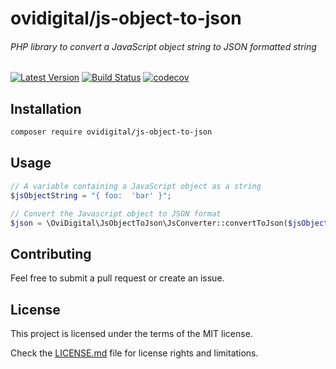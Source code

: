 # ovidigital/js-object-to-json
###### PHP library to convert a JavaScript object string to JSON formatted string

[![Latest Version](https://img.shields.io/packagist/v/ovidigital/js-object-to-json.svg?acheSeconds=3600&label=latest%20version)](https://github.com/ovidigital/js-object-to-json/releases)
[![Build Status](https://github.com/ovidigital/js-object-to-json/actions/workflows/ci.yml/badge.svg?branch=master)](https://github.com/ovidigital/js-object-to-json/actions/workflows/ci.yml?query=branch%3Amaster)
[![codecov](https://codecov.io/gh/ovidigital/js-object-to-json/branch/master/graph/badge.svg?token=YMKLV63PTA)](https://codecov.io/gh/ovidigital/js-object-to-json)

## Installation
```bash
composer require ovidigital/js-object-to-json
```

## Usage

```php
// A variable containing a JavaScript object as a string
$jsObjectString = "{ foo:  'bar' }";

// Convert the Javascript object to JSON format
$json = \OviDigital\JsObjectToJson\JsConverter::convertToJson($jsObjectString);
```

## Contributing

Feel free to submit a pull request or create an issue.

## License
This project is licensed under the terms of the MIT license.

Check the [LICENSE.md](LICENSE.md) file for license rights and limitations.
